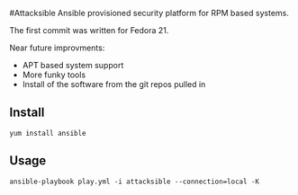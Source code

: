 #Attacksible
Ansible provisioned security platform for RPM based systems.

The first commit was written for Fedora 21.

Near future improvments:
* APT based system support
* More funky tools
* Install of the software from the git repos pulled in

Install
-----

    yum install ansible

Usage
-----

    ansible-playbook play.yml -i attacksible --connection=local -K
